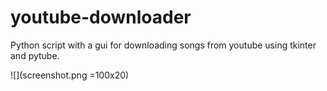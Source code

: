 # youtube-downloader
Python script with a gui for downloading songs from youtube using tkinter and pytube.

![](screenshot.png =100x20)
